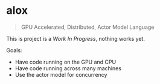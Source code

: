 # alox

> GPU Accelerated, Distributed, Actor Model Language

This is project is a _Work In Progress_, nothing works yet.

Goals:

* Have code running on the GPU and CPU
* Have code running across many machines
* Use the actor model for concurrency

